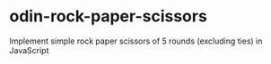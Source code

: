# odin-rock-paper-scissors

Implement simple rock paper scissors of 5 rounds (excluding ties) in JavaScript